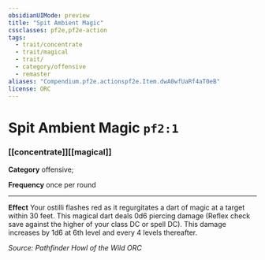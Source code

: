```yaml
---
obsidianUIMode: preview
title: "Spit Ambient Magic"
cssclasses: pf2e,pf2e-action
tags:
  - trait/concentrate
  - trait/magical
  - trait/
  - category/offensive
  - remaster
aliases: "Compendium.pf2e.actionspf2e.Item.dwA0wfUaRf4aT0eB"
license: ORC
---
```

# Spit Ambient Magic `pf2:1`

### [[concentrate]][[magical]]

**Category** offensive; 




**Frequency** once per round

* * *

**Effect** Your ostilli flashes red as it regurgitates a dart of magic at a target within 30 feet. This magical dart deals 0d6 piercing damage (Reflex check save against the higher of your class DC or spell DC). This damage increases by 1d6 at 6th level and every 4 levels thereafter.

*Source: Pathfinder Howl of the Wild*
*ORC*